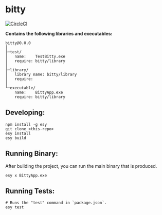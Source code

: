 # bitty


[![CircleCI](https://circleci.com/gh/yourgithubhandle/bitty/tree/master.svg?style=svg)](https://circleci.com/gh/yourgithubhandle/bitty/tree/master)


**Contains the following libraries and executables:**

```
bitty@0.0.0
│
├─test/
│   name:    TestBitty.exe
│   require: bitty/library
│
├─library/
│   library name: bitty/library
│   require:
│
└─executable/
    name:    BittyApp.exe
    require: bitty/library
```

## Developing:

```
npm install -g esy
git clone <this-repo>
esy install
esy build
```

## Running Binary:

After building the project, you can run the main binary that is produced.

```
esy x BittyApp.exe 
```

## Running Tests:

```
# Runs the "test" command in `package.json`.
esy test
```

